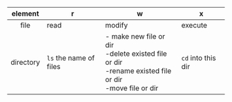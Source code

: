 | element | r | w | x|
| :----:|----|----|----|
|file|read|modify|execute|
|directory|`ls` the name of files| - make new file or dir<br>-delete existed file or dir<br>-rename existed file or dir<br>-move file or dir |`cd` into this dir|



